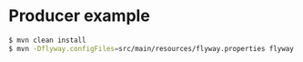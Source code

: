 # Producer example

```sh
$ mvn clean install
$ mvn -Dflyway.configFiles=src/main/resources/flyway.properties flyway:migrate
```

